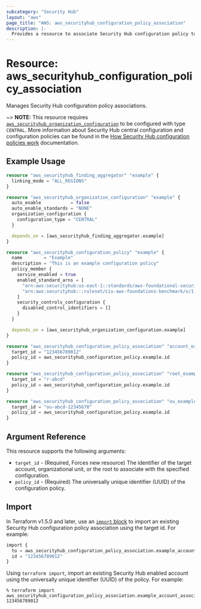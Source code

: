 ```yaml
---
subcategory: "Security Hub"
layout: "aws"
page_title: "AWS: aws_securityhub_configuration_policy_association"
description: |-
  Provides a resource to associate Security Hub configuration policy to a target.
---
```


# Resource: aws_securityhub_configuration_policy_association

Manages Security Hub configuration policy associations.

~> **NOTE:** This resource requires [`aws_securityhub_organization_configuration`](/docs/providers/aws/r/securityhub_organization_admin_account.html) to be configured with type `CENTRAL`. More information about Security Hub central configuration and configuration policies can be found in the [How Security Hub configuration policies work](https://docs.aws.amazon.com/securityhub/latest/userguide/configuration-policies-overview.html) documentation.

## Example Usage

```terraform
resource "aws_securityhub_finding_aggregator" "example" {
  linking_mode = "ALL_REGIONS"
}

resource "aws_securityhub_organization_configuration" "example" {
  auto_enable           = false
  auto_enable_standards = "NONE"
  organization_configuration {
    configuration_type = "CENTRAL"
  }

  depends_on = [aws_securityhub_finding_aggregator.example]
}

resource "aws_securityhub_configuration_policy" "example" {
  name        = "Example"
  description = "This is an example configuration policy"
  policy_member {
    service_enabled = true
    enabled_standard_arns = [
      "arn:aws:securityhub:us-east-1::standards/aws-foundational-security-best-practices/v/1.0.0",
      "arn:aws:securityhub:::ruleset/cis-aws-foundations-benchmark/v/1.2.0",
    ]
    security_controls_configuration {
      disabled_control_identifiers = []
    }
  }

  depends_on = [aws_securityhub_organization_configuration.example]
}

resource "aws_securityhub_configuration_policy_association" "account_example" {
  target_id = "123456789012"
  policy_id = aws_securityhub_configuration_policy.example.id
}

resource "aws_securityhub_configuration_policy_association" "root_example" {
  target_id = "r-abcd"
  policy_id = aws_securityhub_configuration_policy.example.id
}

resource "aws_securityhub_configuration_policy_association" "ou_example" {
  target_id = "ou-abcd-12345678"
  policy_id = aws_securityhub_configuration_policy.example.id
}
```

## Argument Reference

This resource supports the following arguments:

* `target_id` - (Required, Forces new resource) The identifier of the target account, organizational unit, or the root to associate with the specified configuration.
* `policy_id` - (Required) The universally unique identifier (UUID) of the configuration policy.

## Import

In Terraform v1.5.0 and later, use an [`import` block](https://developer.hashicorp.com/terraform/language/import) to import an existing Security Hub configuration policy association using the target id. For example:

```terraform
import {
  to = aws_securityhub_configuration_policy_association.example_account_association
  id = "123456789012"
}
```

Using `terraform import`, import an existing Security Hub enabled account using the universally unique identifier (UUID) of the policy. For example:

```console
% terraform import aws_securityhub_configuration_policy_association.example_account_association 123456789012
```
